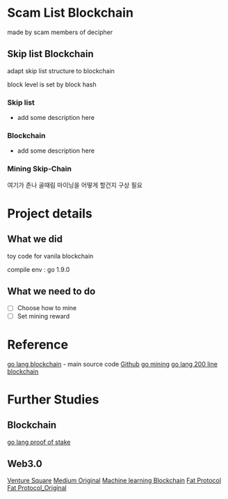 # Scam List Blockchain
made by scam members of decipher

## Skip list Blockchain
adapt skip list structure to blockchain

block level is set by block hash

### Skip list

- add some description here

### Blockchain

- add some description here

### Mining Skip-Chain

여기가 존나 골때림 마이닝을 어떻게 할건지 구상 필요

# Project details

## What we did

toy code for vanila blockchain

compile env : go 1.9.0

## What we need to do

- [ ] Choose how to mine
- [ ] Set mining reward

# Reference
[go lang blockchain](https://jeiwan.cc/posts/building-blockchain-in-go-part-1/) - main source code
[Github](https://github.com/Jeiwan/blockchain_go/)
[go mining](https://medium.com/@mycoralhealth/code-your-own-blockchain-mining-algorithm-in-go-82c6a71aba1f)
[go lang 200 line blockchain](https://medium.com/@mycoralhealth/code-your-own-blockchain-in-less-than-200-lines-of-go-e296282bcffc)

# Further Studies
## Blockchain
[go lang proof of stake](https://medium.com/@mycoralhealth/code-your-own-proof-of-stake-blockchain-in-go-610cd99aa658)

## Web3.0
[Venture Square](http://www.venturesquare.net/761294)
[Medium Original](https://medium.com/@matteozago/why-the-web-3-0-matters-and-you-should-know-about-it-a5851d63c949)
[Machine learning Blockchain](https://medium.com/@FEhrsam/blockchain-based-machine-learning-marketplaces-cb2d4dae2c17)
[Fat Protocol](https://medium.com/@christyhyungwonchoi/whats-great-about-blockchain-1-fat-protocol-%ED%94%84%EB%A1%9C%ED%86%A0%EC%BD%9C%EC%9D%98-%ED%98%81%EC%8B%A0-f4fae0dbb5a7)
[Fat Protocol_Original](http://www.usv.com/blog/fat-protocols)
